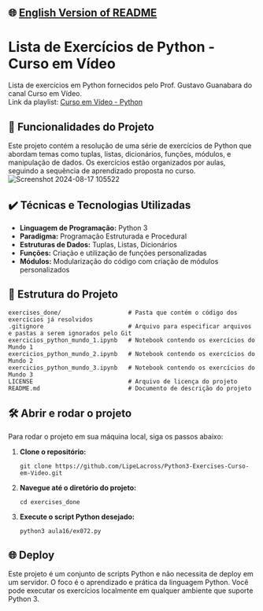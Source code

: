 ## 🌐 [English Version of README](README_EN.md)

# Lista de Exercícios de Python - Curso em Vídeo

Lista de exercícios em Python fornecidos pelo Prof. Gustavo Guanabara do canal Curso em Vídeo.  
Link da playlist: [Curso em Vídeo - Python](https://www.youtube.com/playlist?list=PLHz_AreHm4dm6wYOIW20Nyg12TAjmMGT-)

## 🔨 Funcionalidades do Projeto

Este projeto contém a resolução de uma série de exercícios de Python que abordam temas como tuplas, listas, dicionários, funções, módulos, e manipulação de dados. Os exercícios estão organizados por aulas, seguindo a sequência de aprendizado proposta no curso.
![Screenshot 2024-08-17 105522](https://github.com/user-attachments/assets/353c558b-c74f-414b-827d-12dbd284790e)

## ✔️ Técnicas e Tecnologias Utilizadas

- **Linguagem de Programação:** Python 3
- **Paradigma:** Programação Estruturada e Procedural
- **Estruturas de Dados:** Tuplas, Listas, Dicionários
- **Funções:** Criação e utilização de funções personalizadas
- **Módulos:** Modularização do código com criação de módulos personalizados

## 📁 Estrutura do Projeto

```
exercises_done/                   # Pasta que contém o código dos exercícios já resolvidos
.gitignore                        # Arquivo para especificar arquivos e pastas a serem ignorados pelo Git
exercicios_python_mundo_1.ipynb   # Notebook contendo os exercícios do Mundo 1
exercicios_python_mundo_2.ipynb   # Notebook contendo os exercícios do Mundo 2
exercicios_python_mundo_3.ipynb   # Notebook contendo os exercícios do Mundo 3
LICENSE                           # Arquivo de licença do projeto
README.md                         # Documento de descrição do projeto
```

## 🛠️ Abrir e rodar o projeto


Para rodar o projeto em sua máquina local, siga os passos abaixo:

1. **Clone o repositório:**
    ```
    git clone https://github.com/LipeLacross/Python3-Exercises-Curso-em-Video.git
    ```
2. **Navegue até o diretório do projeto:**
    ```
    cd exercises_done
    ```
3. **Execute o script Python desejado:**
    ```
    python3 aula16/ex072.py
    ```

## 🌐 Deploy

Este projeto é um conjunto de scripts Python e não necessita de deploy em um servidor. O foco é o aprendizado e prática da linguagem Python. Você pode executar os exercícios localmente em qualquer ambiente que suporte Python 3.

